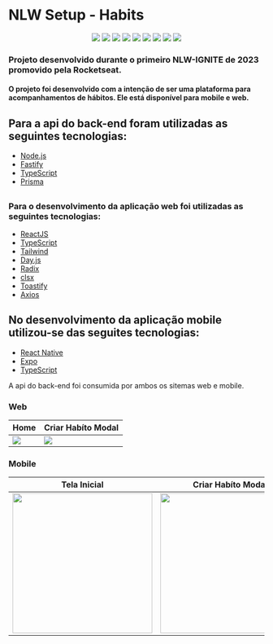 #   NLW Setup - Habits 

<p align="center">
  <img src="https://img.shields.io/badge/React-20232A?style=for-the-badge&logo=react&logoColor=61DAFB" />
  <img src="https://img.shields.io/badge/react_native-%2320232a.svg?style=for-the-badge&logo=react&logoColor=%2361DAFB" />
  <img src="https://img.shields.io/badge/node.js-6DA55F?style=for-the-badge&logo=node.js&logoColor=white" />
  <img src="https://img.shields.io/badge/fastify-%23000000.svg?style=for-the-badge&logo=fastify&logoColor=white" />
  <img src="https://img.shields.io/badge/Tailwind_CSS-38B2AC?style=for-the-badge&logo=tailwind-css&logoColor=white" />
  <img src="https://img.shields.io/badge/Prisma-3982CE?style=for-the-badge&logo=Prisma&logoColor=white" />
  <img src="https://img.shields.io/badge/typescript-%23007ACC.svg?style=for-the-badge&logo=typescript&logoColor=white" />
  <img src="https://img.shields.io/badge/vite-%23646CFF.svg?style=for-the-badge&logo=vite&logoColor=white" />
  <img src="https://img.shields.io/badge/sqlite-%2307405e.svg?style=for-the-badge&logo=sqlite&logoColor=white" />
  
 </p>
 
  ### Projeto desenvolvido durante o primeiro NLW-IGNITE de 2023 promovido pela Rocketseat.

  #### O projeto foi desenvolvido com a intenção de ser uma plataforma para acompanhamentos de hábitos. Ele está disponível para mobile e web.

  ## Para a api do back-end foram utilizadas as seguintes tecnologias:
- [Node.js](https://nodejs.org/en/)
- [Fastify](https://www.fastify.io/)
- [TypeScript](https://www.typescriptlang.org/)
- [Prisma](https://prisma.io/)

##

  ### Para o desenvolvimento da aplicação web foi utilizadas as seguintes tecnologias:

- [ReactJS](https://reactjs.org/)
- [TypeScript](https://www.typescriptlang.org/)
- [Tailwind](https://tailwindcss.com/)
- [Day.js](https://day.js.org/)
- [Radix](https://www.radix-ui.com/)
- [clsx](https://www.npmjs.com/package/clsx)
- [Toastify](https://fkhadra.github.io/react-toastify/introduction)
- [Axios](https://axios-http.com/ptbr/docs/intro)

## No desenvolvimento da aplicação mobile utilizou-se das seguites tecnologias:

- [React Native](https://reactnative.dev/)
- [Expo](https://expo.dev/)
- [TypeScript](https://www.typescriptlang.org/)

A api do back-end foi consumida por ambos os sitemas web e mobile.

### Web

| Home                        | Criar Habíto Modal          |
| --------------------------- | --------------------------- |
| <img src="https://user-images.githubusercontent.com/72866245/214185216-288381d7-ab8c-44ab-bfd8-dcafb48aba4c.png" /> | <img src="https://user-images.githubusercontent.com/72866245/214185223-435f6ef1-f17d-4b7f-8e86-24a2bbeac84a.png" /> |

### Mobile

| Tela Inicial                | Criar Habíto Modal          |
| --------------------------- | --------------------------- |
| <img src="https://user-images.githubusercontent.com/72866245/214185219-840521c2-91cc-45b8-bb2f-f5ec17094228.png" width='275px'/> | <img src="https://user-images.githubusercontent.com/72866245/214185226-a40f4f1a-9440-4344-8e22-916c28dbfa89.png" width='275px'/> |



